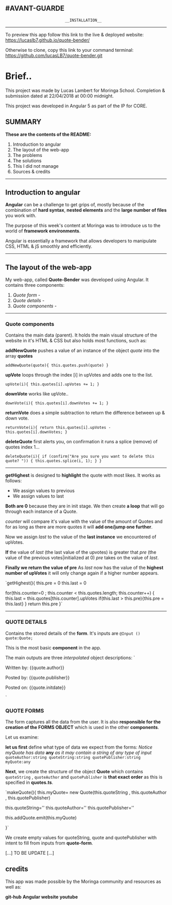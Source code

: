 #AVANT-GUARDE
-----------------------------------------------------------------------------
                              __INSTALLATION__
-----------------------------------------------------------------------------
To preview this app follow this link to the live & deployed website:
 https://lucaslb7.github.io/quote-bender/

 Otherwise to clone, copy this link to your command terminal:
 https://github.com/lucasLB7/quote-bender.git

# Brief..

This project was made by Lucas Lambert for Moringa School. Completion & submission dated at 22/04/2018 at 00:00 midnight.

This project was developed in Angular 5 as part of the IP for CORE.


## SUMMARY

__These are the contents of the README:__

1. Introduction to angular
2. The layout of the web-app
3. The problems
4. The solutions
5. This I did not manage
6. Sources & credits
----------------------------------------------------------------------------
## Introduction to angular


__Angular__ can be a challenge to get grips of, mostly because of the combination of __hard syntax__, __nested elements__ and the __large number of files__ you work with.

The purpose of this week's content at Moringa was to introduce us to the world of __framework environments__.

Angular is essentially a framework that allows developers to manipulate CSS, HTML & jS smoothly and efficiently.

-----------------------------------------------------------------------------
## The layout of the web-app

My web-app, called __Quote-Bender__ was developed using Angular.
It contains three components:
1. *Quote form* -
2. *Quote details* -
3. *Quote components* -
-----------------------------------------------------------------------------
### Quote components
Contains the main data (parent). It holds the main visual structure of the website in it's HTML & CSS but also holds most functions, such as:

__addNewQuote__ pushes a value of an instance of the object _quote_ into the array __quotes__


`addNewQuote(quote){
  this.quotes.push(quote)
}`


__upVote__ loops through the index [i] in upVotes and adds one to the list.


`upVote(i){
  this.quotes[i].upVotes += 1;
}`


__downVote__ works like upVote..



`downVote(i){
  this.quotes[i].downVotes += 1;
}`


__returnVote__ does a simple subtraction to return the difference between up & down vote.


`returnVote(i){
  return this.quotes[i].upVotes - this.quotes[i].downVotes;
}`


__deleteQuote__ first alerts you, on confirmation it runs a splice (remove) of quotes index 1...


`deleteQuote(i){
    if (confirm("Are you sure you want to delete this quote? ")) {
        this.quotes.splice(i, 1);
    }
}`

--------------------------------------------------------------------------

__getHighest__ is designed to __highlight__ the quote with most likes.
It works as follows:
- We assign values to previous
- We assign values to last

__Both are 0__ because they are in init stage.
We then create __a loop__ that will go through each instance of a Quote.

_counter_ will compare it's value with the value of the amount of Quotes and for as long as there are more quotes it will __add one/jump one further__.

Now we assign _last_ to the value of the __last instance__ we encountered of upVotes.

__If__ the value of _last_ (the last value of the upvotes) is greater that _pre_ (the value of the previous votes|initialized at 0) _pre_ takes on the value of _last_.

__Finally we return the value of pre__
As _last_ now has the value of the __highest number of upVotes__ it will only change again if a higher number appears.

`getHighest(){
  this.pre = 0
  this.last = 0

  for(this.counter=0 ; this.counter < this.quotes.length; this.counter++) {
    this.last = this.quotes[this.counter].upVotes
    if(this.last > this.pre){this.pre = this.last}
  }
  return  this.pre
}`

-----------------------------------------------------------------------------


### QUOTE DETAILS
Contains the stored details of the __form__.
It's inputs are `@Input () quote:Quote;`

This is the most basic __component__ in the app.

The main outputs are three _interpolated_ object descriptions:
`<p>
    Written by: {{quote.author}}
  </p>
  <p>
    Posted by: {{quote.publisher}}
  </p>
  <p>
    Posted on: {{quote.initdate}}
  </p>`

### QUOTE FORMS
The form captures all the data from the user.
It is also __responsible for the creation of the FORMS OBJECT__ which is used in the other __components__.

Let us examine:


__let us first__ define what type of data we expect from the forms:
*Notice myQuote has data* __any__ *as it may contain a string of any type of input*
`quoteAuthor:string
quoteString:string
quotePublisher:string
myQuote:any
`

__Next__, we create the structure of the object __Quote__ which contains `quoteString` , `quoteAuthor` and `quotePublisher` is __that exact order__ as this is specified in __quotes.ts__.


`makeQuote(){
  this.myQuote= new Quote(this.quoteString , this.quoteAuthor , this.quotePublisher)

  this.quoteString=''
  this.quoteAuthor=''
  this.quotePublisher=''

  this.addQuote.emit(this.myQuote)

}`

We create empty values for quoteString, quote and quotePublisher with intent to fill from inputs from __quote-form__.



[...] TO BE UPDATE [...]


## credits

This app was made possible by the Moringa community and resources as well as:

__git-hub__
__Angular website__
__youtube__
 
